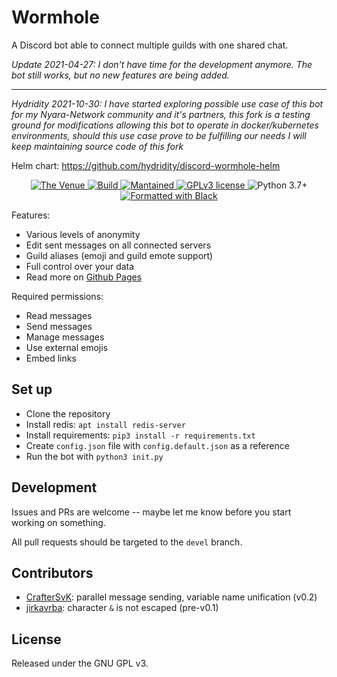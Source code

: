 # Wormhole
A Discord bot able to connect multiple guilds with one shared chat.

*Update 2021-04-27: I don't have time for the development anymore. The bot still works, but no new features are being added.*

---

*Hydridity 2021-10-30: I have started exploring possible use case of this bot for my Nyara-Network community and it's partners, this fork is a testing ground for modifications allowing this bot to operate in docker/kubernetes environments, should this use case prove to be fulfilling our needs I will keep maintaining source code of this fork*

Helm chart: https://github.com/hydridity/discord-wormhole-helm

<p align="center">
  <!-- Discord -->
  <a href="https://discord.gg/dG8PNtd">
    <img src="https://img.shields.io/badge/Support%20Guild-The%20Venue-brightgreen?style=flat-square" alt="The Venue" />
  </a>
  <!-- Build status -->
  <a href="https://github.com/hydridity/discord-wormhole/actions/workflows/build.yml?query=branch%3Amaster++">
    <img src="https://img.shields.io/github/workflow/status/Hydridity/discord-wormhole/Wormhole/master?style=flat-square" alt="Build" />
  </a>
  <!-- Mantained? -->
  <a href="https://github.com/sinus-x/discord-wormhole/graphs/commit-activity">
    <img src="https://img.shields.io/badge/mantained-bugfix-critical?style=flat-square" alt="Mantained" />
  </a>
  <!-- License -->
  <a href="https://github.com/sinus-x/discord-wormhole/blob/master/LICENSE">
    <img src="https://img.shields.io/badge/License-GPLv3-blue?style=flat-square" alt="GPLv3 license" />
  </a>
  <!-- Python version -->
  <img src="https://img.shields.io/badge/python-3.7+-blue?style=flat-square" alt="Python 3.7+" />
  <!-- Black -->
  <a href="https://github.com/psf/black">
    <img src="https://img.shields.io/badge/code%20style-black-blue?style=flat-square" alt="Formatted with Black" />
  </a>
</p>

Features:

- Various levels of anonymity
- Edit sent messages on all connected servers
- Guild aliases (emoji and guild emote support)
- Full control over your data
- Read more on [Github Pages](https://sinus-x.github.io/discord-wormhole)

Required permissions:

- Read messages
- Send messages
- Manage messages
- Use external emojis
- Embed links

## Set up
- Clone the repository
- Install redis: `apt install redis-server`
- Install requirements: `pip3 install -r requirements.txt`
- Create `config.json` file with `config.default.json` as a reference
- Run the bot with `python3 init.py`

## Development

Issues and PRs are welcome -- maybe let me know before you start working on something.

All pull requests should be targeted to the `devel` branch.

## Contributors

- [CrafterSvK](https://github.com/CrafterSvK): parallel message sending, variable name unification (v0.2)
- [jirkavrba](https://github.com/jirkavrba): character `&` is not escaped (pre-v0.1)

## License
Released under the GNU GPL v3.
